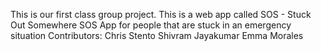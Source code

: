 This is our first class group project.
This is a web app called SOS - Stuck Out Somewhere
SOS App for people that are stuck in an emergency situation
Contributors:
Chris Stento
Shivram Jayakumar
Emma Morales
